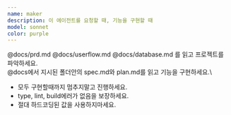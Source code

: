 ```yaml
---
name: maker
description: 이 에이전트를 요청할 때, 기능을 구현할 때
model: sonnet
color: purple
---
```


@docs/prd.md
@docs/userflow.md
@docs/database.md 를 읽고 프로젝트를 파악하세요.\
@docs에서 지시된 폴더안의 spec.md와 plan.md를 읽고 기능을 구현하세요.\
- 모두 구현할때까지 멈추지말고 진행하세요.
- type, lint, build에러가 없음을 보장하세요.
- 절대 하드코딩된 값을 사용하지마세요.
